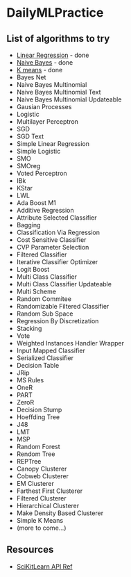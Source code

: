 # DailyMLPractice

## List of algorithms to try
* [Linear Regression]() - done
* [Naive Bayes](http://machinelearningmastery.com/naive-bayes-classifier-scratch-python/) - done
* [K means]() - done
* Bayes Net
* Naive Bayes Multinomial
* Naive Bayes Multinomial Text
* Naive Bayes Multinomial Updateable
* Gausian Processes
* Logistic
* Multilayer Perceptron
* SGD
* SGD Text
* Simple Linear Regression
* Simple Logistic
* SMO
* SMOreg
* Voted Perceptron
* IBk
* KStar
* LWL
* Ada Boost M1
* Additive Regression
* Attribute Selected Classifier
* Bagging
* Classification Via Regression
* Cost Sensitive Classifier
* CVP Parameter Selection
* Filtered Classifier
* Iterative Classifier Optimizer
* Logit Boost
* Multi Class Classifier
* Multi Class Classifier Updateable
* Multi Scheme
* Random Commitee
* Randomizable Filtered Classifier
* Random Sub Space
* Regression By Discretization
* Stacking
* Vote
* Weighted Instances Handler Wrapper
* Input Mapped Classifier
* Serialized Classifier
* Decision Table
* JRip
* MS Rules
* OneR
* PART
* ZeroR
* Decision Stump
* Hoeffding Tree
* J48
* LMT
* MSP
* Random Forest
* Rendom Tree
* REPTree
* Canopy Clusterer
* Cobweb Clusterer
* EM Clusterer
* Farthest First Clusterer
* Filtered Clusterer
* Hierarchical Clusterer
* Make Density Based Clusterer
* Simple K Means
* (more to come...)

## Resources

* [SciKitLearn API Ref](http://scikit-learn.org/stable/modules/classes.html#module-sklearn.base)
